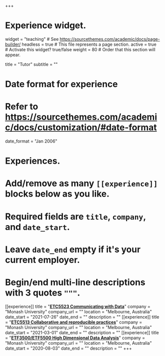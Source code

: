 +++
# Experience widget.
widget = "teaching"  # See https://sourcethemes.com/academic/docs/page-builder/
headless = true  # This file represents a page section.
active = true  # Activate this widget? true/false
weight = 80  # Order that this section will appear.

title = "Tutor"
subtitle = ""

# Date format for experience
#   Refer to https://sourcethemes.com/academic/docs/customization/#date-format
date_format = "Jan 2006"

# Experiences.
#   Add/remove as many `[[experience]]` blocks below as you like.
#   Required fields are `title`, `company`, and `date_start`.
#   Leave `date_end` empty if it's your current employer.
#   Begin/end multi-line descriptions with 3 quotes `"""`.
[[experience]]
  title = "[**ETC5523 Communicating with Data**](https://cwd.numbat.space/)"
  company = "Monash University"
  company_url = ""
  location = "Melbourne, Australia"
  date_start = "2021-07-26"
  date_end = ""
  description = ""
[[experience]]
  title = "[**ETC5513 Collaborative and reproducible practices**](https://handbook.monash.edu/2021/units/ETC5513?year=2021)"
  company = "Monash University"
  company_url = ""
  location = "Melbourne, Australia"
  date_start = "2021-03-01"
  date_end = ""
  description = ""
[[experience]]
  title = "[**ETF3500/ETF5500 High Dimensional Data Analysis**](https://anastasiospanagiotelis.netlify.app/teaching/hdda/)"
  company = "Monash University"
  company_url = ""
  location = "Melbourne, Australia"
  date_start = "2020-08-03"
  date_end = ""
  description = ""
+++